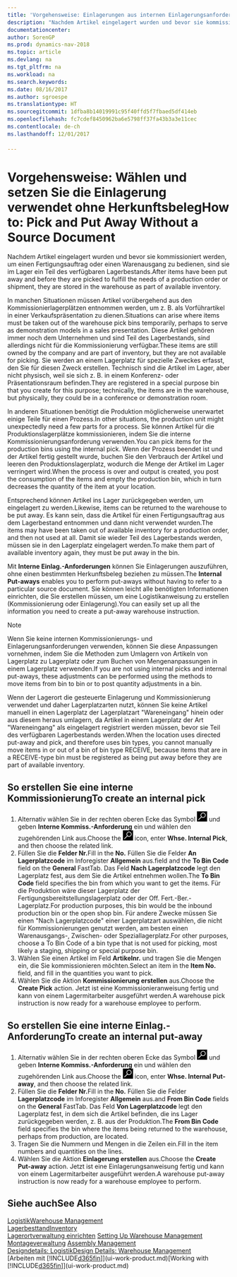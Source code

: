 ```yaml
---
title: 'Vorgehensweise: Einlagerungen aus internen Einlagerungsanforderungen erstellen'
description: "Nachdem Artikel eingelagert wurden und bevor sie kommissioniert werden, um einen Fertigungsauftrag oder einen Warenausgang zu bedienen, sind sie im Lager ein Teil des verfügbaren Lagerbestands."
documentationcenter: 
author: SorenGP
ms.prod: dynamics-nav-2018
ms.topic: article
ms.devlang: na
ms.tgt_pltfrm: na
ms.workload: na
ms.search.keywords: 
ms.date: 08/16/2017
ms.author: sgroespe
ms.translationtype: HT
ms.sourcegitcommit: 1dfba8b14019991c95f40ffd5f7fbaed5df414eb
ms.openlocfilehash: fc7cdef8450962ba6e5798ff37fa43b3a3e11cec
ms.contentlocale: de-ch
ms.lasthandoff: 12/01/2017

---
```

# <a name="how-to-pick-and-put-away-without-a-source-document"></a><span data-ttu-id="c5b21-103">Vorgehensweise: Wählen und setzen Sie die Einlagerung verwendet ohne Herkunftsbeleg</span><span class="sxs-lookup"><span data-stu-id="c5b21-103">How to: Pick and Put Away Without a Source Document</span></span>
<span data-ttu-id="c5b21-104">Nachdem Artikel eingelagert wurden und bevor sie kommissioniert werden, um einen Fertigungsauftrag oder einen Warenausgang zu bedienen, sind sie im Lager ein Teil des verfügbaren Lagerbestands.</span><span class="sxs-lookup"><span data-stu-id="c5b21-104">After items have been put away and before they are picked to fulfill the needs of a production order or shipment, they are stored in the warehouse as part of available inventory.</span></span>  

<span data-ttu-id="c5b21-105">In manchen Situationen müssen Artikel vorübergehend aus den Kommissionierlagerplätzen entnommen werden, um z. B. als Vorführartikel in einer Verkaufspräsentation zu dienen.</span><span class="sxs-lookup"><span data-stu-id="c5b21-105">Situations can arise where items must be taken out of the warehouse pick bins temporarily, perhaps to serve as demonstration models in a sales presentation.</span></span> <span data-ttu-id="c5b21-106">Diese Artikel gehören immer noch dem Unternehmen und sind Teil des Lagerbestands, sind allerdings nicht für die Kommissionierung verfügbar.</span><span class="sxs-lookup"><span data-stu-id="c5b21-106">These items are still owned by the company and are part of inventory, but they are not available for picking.</span></span> <span data-ttu-id="c5b21-107">Sie werden an einem Lagerplatz für spezielle Zweckes erfasst, den Sie für diesen Zweck erstellen. Technisch sind die Artikel im Lager, aber nicht physisch, weil sie sich z. B. in einem Konferenz- oder Präsentationsraum befinden.</span><span class="sxs-lookup"><span data-stu-id="c5b21-107">They are registered in a special purpose bin that you create for this purpose; technically, the items are in the warehouse, but physically, they could be in a conference or demonstration room.</span></span>  

<span data-ttu-id="c5b21-108">In anderen Situationen benötigt die Produktion möglicherweise unerwartet einige Teile für einen Prozess.</span><span class="sxs-lookup"><span data-stu-id="c5b21-108">In other situations, the production unit might unexpectedly need a few parts for a process.</span></span> <span data-ttu-id="c5b21-109">Sie können Artikel für die Produktionslagerplätze kommissionieren, indem Sie die interne Kommissionierungsanforderung verwenden.</span><span class="sxs-lookup"><span data-stu-id="c5b21-109">You can pick items for the production bins using the internal pick.</span></span> <span data-ttu-id="c5b21-110">Wenn der Prozess beendet ist und der Artikel fertig gestellt wurde, buchen Sie den Verbrauch der Artikel und leeren den Produktionslagerplatz, wodurch die Menge der Artikel im Lager verringert wird.</span><span class="sxs-lookup"><span data-stu-id="c5b21-110">When the process is over and output is created, you post the consumption of the items and empty the production bin, which in turn decreases the quantity of the item at your location.</span></span>  

<span data-ttu-id="c5b21-111">Entsprechend können Artikel ins Lager zurückgegeben werden, um eingelagert zu werden.</span><span class="sxs-lookup"><span data-stu-id="c5b21-111">Likewise, items can be returned to the warehouse to be put away.</span></span> <span data-ttu-id="c5b21-112">Es kann sein, dass die Artikel für einen Fertigungsauftrag aus dem Lagerbestand entnommen und dann nicht verwendet wurden.</span><span class="sxs-lookup"><span data-stu-id="c5b21-112">The items may have been taken out of available inventory for a production order, and then not used at all.</span></span> <span data-ttu-id="c5b21-113">Damit sie wieder Teil des Lagerbestands werden, müssen sie in den Lagerplatz eingelagert werden.</span><span class="sxs-lookup"><span data-stu-id="c5b21-113">To make them part of available inventory again, they must be put away in the bin.</span></span>  

<span data-ttu-id="c5b21-114">Mit **Interne Einlag.-Anforderungen** können Sie Einlagerungen auszuführen, ohne einen bestimmten Herkunftsbeleg beziehen zu müssen.</span><span class="sxs-lookup"><span data-stu-id="c5b21-114">The **Internal Put-aways** enables you to perform put-aways without having to refer to a particular source document.</span></span> <span data-ttu-id="c5b21-115">Sie können leicht alle benötigten Informationen einrichten, die Sie erstellen müssen, um eine Logistikanweisung zu erstellen (Kommissionierung oder Einlagerung).</span><span class="sxs-lookup"><span data-stu-id="c5b21-115">You can easily set up all the information you need to create a put-away warehouse instruction.</span></span>  

> [!NOTE]  
>  <span data-ttu-id="c5b21-116">Wenn Sie keine internen Kommissionierungs- und Einlagerungsanforderungen verwenden, können Sie diese Anpassungen vornehmen, indem Sie die Methoden zum Umlagern von Artikeln von Lagerplatz zu Lagerplatz oder zum Buchen von Mengenanpassungen in einem Lagerplatz verwenden.</span><span class="sxs-lookup"><span data-stu-id="c5b21-116">If you are not using internal picks and internal put-aways, these adjustments can be performed using the methods to move items from bin to bin or to post quantity adjustments in a bin.</span></span>  
>   
>  <span data-ttu-id="c5b21-117">Wenn der Lagerort die gesteuerte Einlagerung und Kommissionierung verwendet und daher Lagerplatzarten nutzt, können Sie keine Artikel manuell in einen Lagerplatz der Lagerplatzart "Wareneingang" hinein oder aus diesem heraus umlagern, da Artikel in einem Lagerplatz der Art "Wareneingang" als eingelagert registriert werden müssen, bevor sie Teil des verfügbaren Lagerbestands werden.</span><span class="sxs-lookup"><span data-stu-id="c5b21-117">When the location uses directed put-away and pick, and therefore uses bin types, you cannot manually move items in or out of a bin of bin type RECEIVE, because items that are in a RECEIVE-type bin must be registered as being put away before they are part of available inventory.</span></span>  

## <a name="to-create-an-internal-pick"></a><span data-ttu-id="c5b21-118">So erstellen Sie eine interne Kommissionierung</span><span class="sxs-lookup"><span data-stu-id="c5b21-118">To create an internal pick</span></span>  
1.  <span data-ttu-id="c5b21-119">Alternativ wählen Sie in der rechten oberen Ecke das Symbol ![Nach Seite oder Bericht suchen](media/ui-search/search_small.png "Nach Seite oder Bericht suchen") und geben **Interne Kommiss.-Anforderung** ein und wählen den zugehörenden Link aus.</span><span class="sxs-lookup"><span data-stu-id="c5b21-119">Choose the ![Search for Page or Report](media/ui-search/search_small.png "Search for Page or Report icon") icon, enter **Whse. Internal Pick**, and then choose the related link.</span></span>  
2.  <span data-ttu-id="c5b21-120">Füllen Sie die **Felder Nr.**</span><span class="sxs-lookup"><span data-stu-id="c5b21-120">Fill in the **No.**</span></span> <span data-ttu-id="c5b21-121">Füllen Sie die Felder **An Lagerplatzcode** im Inforegister **Allgemein** aus.</span><span class="sxs-lookup"><span data-stu-id="c5b21-121">field and the **To Bin Code** field on the **General** FastTab.</span></span> <span data-ttu-id="c5b21-122">Das Feld **Nach Lagerplatzcode** legt den Lagerplatz fest, aus dem Sie die Artikel entnehmen wollen.</span><span class="sxs-lookup"><span data-stu-id="c5b21-122">The **To Bin Code** field specifies the bin from which you want to get the items.</span></span> <span data-ttu-id="c5b21-123">Für die Produktion wäre dieser Lagerplatz der Fertigungsbereitstellungslagerplatz oder der Off. Fert.-Ber.-Lagerplatz.</span><span class="sxs-lookup"><span data-stu-id="c5b21-123">For production purposes, this bin would be the inbound production bin or the open shop bin.</span></span> <span data-ttu-id="c5b21-124">Für andere Zwecke müssen Sie einen "Nach Lagerplatzcode" einer Lagerplatzart auswählen, die nicht für Kommissionierungen genutzt werden, am besten einen Warenausgangs-, Zwischen- oder Speziallagerplatz.</span><span class="sxs-lookup"><span data-stu-id="c5b21-124">For other purposes, choose a To Bin Code of a bin type that is not used for picking, most likely a staging, shipping or special purpose bin.</span></span>  
3.  <span data-ttu-id="c5b21-125">Wählen Sie einen Artikel im Feld **Artikelnr.** und tragen Sie die Mengen ein, die Sie kommissionieren möchten.</span><span class="sxs-lookup"><span data-stu-id="c5b21-125">Select an item in the **Item No.** field, and fill in the quantities you want to pick.</span></span>  
4. <span data-ttu-id="c5b21-126">Wählen Sie die Aktion **Kommissionierung erstellen** aus.</span><span class="sxs-lookup"><span data-stu-id="c5b21-126">Choose the **Create Pick** action.</span></span> <span data-ttu-id="c5b21-127">Jetzt ist eine Kommissionieranweisung fertig und kann von einem Lagermitarbeiter ausgeführt werden.</span><span class="sxs-lookup"><span data-stu-id="c5b21-127">A warehouse pick instruction is now ready for a warehouse employee to perform.</span></span>  

## <a name="to-create-an-internal-put-away"></a><span data-ttu-id="c5b21-128">So erstellen Sie eine interne Einlag.-Anforderung</span><span class="sxs-lookup"><span data-stu-id="c5b21-128">To create an internal put-away</span></span>  
1.  <span data-ttu-id="c5b21-129">Alternativ wählen Sie in der rechten oberen Ecke das Symbol ![Nach Seite oder Bericht suchen](media/ui-search/search_small.png "Nach Seite oder Bericht suchen") und geben **Interne Kommiss.-Anforderung** ein und wählen den zugehörenden Link aus.</span><span class="sxs-lookup"><span data-stu-id="c5b21-129">Choose the ![Search for Page or Report](media/ui-search/search_small.png "Search for Page or Report icon") icon, enter **Whse. Internal Put-away**, and then choose the related link.</span></span>  
2.  <span data-ttu-id="c5b21-130">Füllen Sie die **Felder Nr.**</span><span class="sxs-lookup"><span data-stu-id="c5b21-130">Fill in the **No.**</span></span> <span data-ttu-id="c5b21-131">Füllen Sie die Felder **Lagerplatzcode** im Inforegister **Allgemein** aus.</span><span class="sxs-lookup"><span data-stu-id="c5b21-131">and **From Bin Code** fields on the **General** FastTab.</span></span> <span data-ttu-id="c5b21-132">Das Feld **Von Lagerplatzcode** legt den Lagerplatz fest, in dem sich die Artikel befinden, die ins Lager zurückgegeben werden, z. B. aus der Produktion.</span><span class="sxs-lookup"><span data-stu-id="c5b21-132">The **From Bin Code** field specifies the bin where the items being returned to the warehouse, perhaps from production, are located.</span></span>  
3.  <span data-ttu-id="c5b21-133">Tragen Sie die Nummern und Mengen in die Zeilen ein.</span><span class="sxs-lookup"><span data-stu-id="c5b21-133">Fill in the item numbers and quantities on the lines.</span></span>  
4.  <span data-ttu-id="c5b21-134">Wählen Sie die Aktion **Einlagerung erstellen** aus.</span><span class="sxs-lookup"><span data-stu-id="c5b21-134">Choose the **Create Put-away** action.</span></span> <span data-ttu-id="c5b21-135">Jetzt ist eine Einlagerungsanweisung fertig und kann von einem Lagermitarbeiter ausgeführt werden.</span><span class="sxs-lookup"><span data-stu-id="c5b21-135">A warehouse put-away instruction is now ready for a warehouse employee to perform.</span></span>  

## <a name="see-also"></a><span data-ttu-id="c5b21-136">Siehe auch</span><span class="sxs-lookup"><span data-stu-id="c5b21-136">See Also</span></span>  
[<span data-ttu-id="c5b21-137">Logistik</span><span class="sxs-lookup"><span data-stu-id="c5b21-137">Warehouse Management</span></span>](warehouse-manage-warehouse.md)  
[<span data-ttu-id="c5b21-138">Lagerbesttand</span><span class="sxs-lookup"><span data-stu-id="c5b21-138">Inventory</span></span>](inventory-manage-inventory.md)  
<span data-ttu-id="c5b21-139">[Lagerortverwaltung einrichten](warehouse-setup-warehouse.md)   </span><span class="sxs-lookup"><span data-stu-id="c5b21-139">[Setting Up Warehouse Management](warehouse-setup-warehouse.md)   </span></span>  
<span data-ttu-id="c5b21-140">[Montageverwaltung](assembly-assemble-items.md)  </span><span class="sxs-lookup"><span data-stu-id="c5b21-140">[Assembly Management](assembly-assemble-items.md)  </span></span>  
[<span data-ttu-id="c5b21-141">Designdetails: Logistik</span><span class="sxs-lookup"><span data-stu-id="c5b21-141">Design Details: Warehouse Management</span></span>](design-details-warehouse-management.md)  
<span data-ttu-id="c5b21-142">[Arbeiten mit [!INCLUDE[d365fin](includes/d365fin_md.md)]](ui-work-product.md)</span><span class="sxs-lookup"><span data-stu-id="c5b21-142">[Working with [!INCLUDE[d365fin](includes/d365fin_md.md)]](ui-work-product.md)</span></span>


